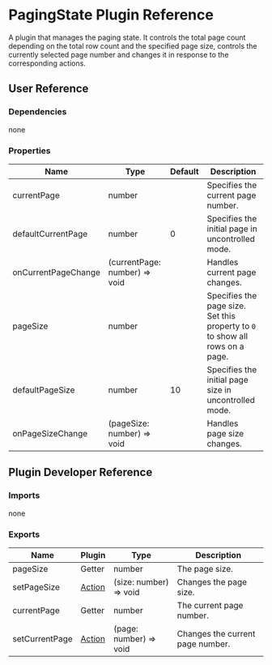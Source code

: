 # PagingState Plugin Reference

A plugin that manages the paging state. It controls the total page count depending on the total row count and the specified page size, controls the currently selected page number and changes it in response to the corresponding actions.

## User Reference

### Dependencies

none

### Properties

Name | Type | Default | Description
-----|------|---------|------------
currentPage | number | | Specifies the current page number.
defaultCurrentPage | number | 0 | Specifies the initial page in uncontrolled mode.
onCurrentPageChange | (currentPage: number) => void | | Handles current page changes.
pageSize | number | | Specifies the page size. Set this property to `0` to show all rows on a page.
defaultPageSize | number | 10 | Specifies the initial page size in uncontrolled mode.
onPageSizeChange | (pageSize: number) => void | | Handles page size changes.

## Plugin Developer Reference

### Imports

none

### Exports

Name | Plugin | Type | Description
-----|--------|------|------------
pageSize | Getter | number | The page size.
setPageSize | [Action](/devextreme-reactive/react/core/docs/reference/action) | (size: number) => void | Changes the page size.
currentPage | Getter | number | The current page number.
setCurrentPage | [Action](/devextreme-reactive/react/core/docs/reference/action) | (page: number) => void | Changes the current page number.
